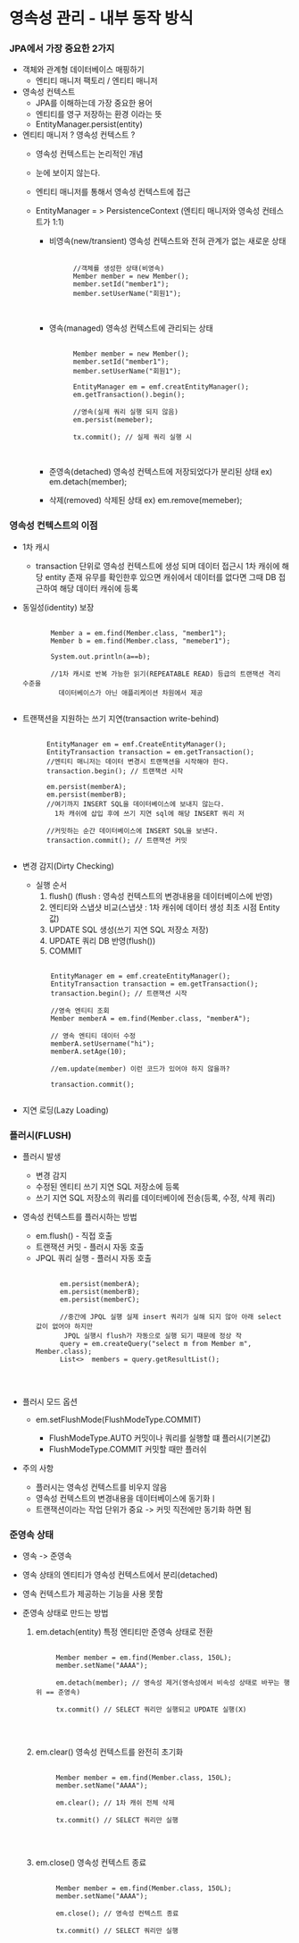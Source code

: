  영속성 관리  - 내부 동작 방식
 =================
 
 ### JPA에서 가장 중요한 2가지
 
  - 객체와 관계형 데이터베이스 매핑하기
    - 엔티티 매니저 팩토리 / 엔티티 매니저
  - 영속성 컨텍스트   
    - JPA를 이해하는데 가장 중요한 용어
    - 엔티티를 영구 저장하는 환경 이라는 뜻
    - EntityManager.persist(entity)
  - 엔티티 매니저 ? 영속성 컨텍스트 ?
    - 영속성 컨텍스트는 논리적인 개념
    - 눈에 보이지 않는다.
    - 엔티티 매니저를 통해서 영속성 컨텍스트에 접근 
    - EntityManager = > PersistenceContext (엔티티 매니저와 영속성 컨테스트가 1:1)
        
        - 비영속(new/transient) 영속성 컨텍스트와 전혀 관계가 없는 새로운 상태
            <pre>
                <code>
                //객체를 생성한 상태(비영속)
                Member member = new Member();
                member.setId("member1");
                member.setUserName("회원1");
                </code>
            </pre>
        - 영속(managed) 영속성 컨텍스트에 관리되는 상태
            <pre>
                <code>
                Member member = new Member();
                member.setId("member1");
                member.setUserName("회원1");
                
                EntityManager em = emf.creatEntityManager();
                em.getTransaction().begin();
                
                //영속(실제 쿼리 실행 되지 않음)
                em.persist(memeber); 
                
                tx.commit(); // 실제 쿼리 실행 시
                </code>
            </pre>
        - 준영속(detached) 영속성 컨텍스트에 저장되었다가 분리된 상태 ex) em.detach(member);
            
        - 삭제(removed) 삭제된 상태 ex) em.remove(memeber);

### 영속성 컨텍스트의 이점
   - 1차 캐시
        - transaction 단위로 영속성 컨텍스트에 생성 되며 데이터 접근시 
          1차 캐쉬에 해당 entity 존재 유무를 확인한후 있으면 캐쉬에서 데이터를 없다면 그때 DB 접근하여 해당 데이터 캐쉬에 등록 
   - 동일성(identity) 보장
     <pre>
        <code>
            Member a = em.find(Member.class, "member1");
            Member b = em.find(Member.class, "memeber1");
            
            System.out.println(a==b);
            
            //1차 캐시로 반복 가능한 읽기(REPEATABLE READ) 등급의 트랜잭션 격리 수준을
              데이터베이스가 아닌 애플리케이션 차원에서 제공
        </code>
     </pre>
   - 트랜잭션을 지원하는 쓰기 지연(transaction write-behind)
     <pre>
        <code>
           EntityManager em = emf.CreateEntityManager();
           EntityTransaction transaction = em.getTransaction();
           //엔티티 매니저는 데이터 변경시 트랜잭션을 시작해야 한다.
           transaction.begin(); // 트랜잭션 시작
           
           em.persist(memberA);
           em.persist(memberB);
           //여기까지 INSERT SQL을 데이터베이스에 보내지 않는다.
             1차 캐쉬에 삽입 후에 쓰기 지연 sql에 해당 INSERT 쿼리 저
           
           //커밋하는 순간 데이터베이스에 INSERT SQL을 보낸다.
           transaction.commit(); // 트랜잭션 커밋
        </code>
     </pre>
                
   - 변경 감지(Dirty Checking) 
        
        - 실행 순서 
            1. flush() (flush : 영속성 컨텍스트의 변경내용을 데이터베이스에 반영)
            2. 엔티티와 스냅샷 비교(스냅샷 : 1차 캐쉬에 데이터 생성 최초 시점 Entity 값)
            3. UPDATE SQL 생성(쓰기 지연 SQL 저장소 저장)
            4. UPDATE 쿼리 DB 반영(flush())
            5. COMMIT
             
     <pre>
        <code>
            EntityManager em = emf.createEntityManager();
            EntityTransaction transaction = em.getTransaction();
            transaction.begin(); // 트랜잭션 시작
            
            //영속 엔티티 조회
            Member memberA = em.find(Member.class, "memberA");
            
            // 영속 엔티티 데이터 수정
            memberA.setUsername("hi");
            memberA.setAge(10);
            
            //em.update(member) 이런 코드가 있어야 하지 않을까?
            
            transaction.commit();
        </code>
     </pre>
   - 지연 로딩(Lazy Loading)
   
### 플러시(FLUSH)

- 플러시 발생
    - 변경 감지
    - 수정된 엔티티 쓰기 지연 SQL 저장소에 등록
    - 쓰기 지연 SQL 저장소의 쿼리를 데이터베이에 전송(등록, 수정, 삭제 쿼리)

- 영속성 컨텍스트를 플러시하는 방법
    - em.flush() - 직접 호출
    - 트랜잭션 커밋 - 플러시 자동 호출
    - JPQL 쿼리 실행 - 플러시 자동 호출
        <pre>
            <code>
            em.persist(memberA);
            em.persist(memberB);
            em.persist(memberC);
            
            //중간에 JPQL 실행 실제 insert 쿼리가 실해 되지 않아 아래 select 값이 없어야 하지만 
             JPQL 실행시 flush가 자동으로 실행 되기 때문에 정상 작
            query = em.createQuery("select m from Member m", Member.class);
            List<>  members = query.getResultList();
            
            </code>
        </pre>

- 플러시 모드 옵션
    - em.setFlushMode(FlushModeType.COMMIT)
    
        - FlushModeType.AUTO 커밋이나 쿼리를 실행할 떄 플러시(기본값)
        - FlushModeType.COMMIT 커밋할 때만 플러쉬
        

- 주의 사항
    - 플러시는 영속성 컨텍스트를 비우지 않음
    - 영속성 컨텍스트의 변경내용을 데이터베이스에 동기화ㅣ
    - 트랜잭션이라는 작업 단위가 중요 -> 커밋 직전에만 동기화 하면 됨
    

### 준영속 상태

- 영속 -> 준영속
- 영속 상태의 엔티티가 영속성 컨텍스트에서 분리(detached)
- 영속 컨텍스트가 제공하는 기능을 사용 못함

- 준영속 상태로 만드는 방법
    1. em.detach(entity) 특정 엔티티만 준영속 상태로 전환
        <pre>
            <code>
            Member member = em.find(Member.class, 150L);
            member.setName("AAAA");
            
            em.detach(member); // 영속성 제거(영속성에서 비속성 상태로 바꾸는 행위 == 준영속)
            
            tx.commit() // SELECT 쿼리만 실행되고 UPDATE 실행(X) 
            
            </code>
        </pre>
    
    2. em.clear() 영속성 컨텍스트를 완전히 초기화
        <pre>
            <code>
            Member member = em.find(Member.class, 150L);
            member.setName("AAAA");
            
            em.clear(); // 1차 캐쉬 전체 삭제
            
            tx.commit() // SELECT 쿼리만 실행 
            
            </code>
        </pre>
    3. em.close() 영속성 컨텍스트 종료
        <pre>
            <code>
            Member member = em.find(Member.class, 150L);
            member.setName("AAAA");
            
            em.close(); // 영속성 컨텍스트 종료
            
            tx.commit() // SELECT 쿼리만 실행 
            
            </code>
        </pre>